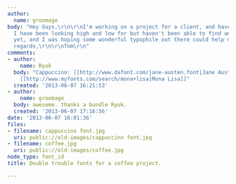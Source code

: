 ```yaml
---
author:
  name: groomage
body: "Hey Guys,\r\n\r\nI'm working on a project for a client, and have two fonts
  I have been looking high and low for but haven't been able to find an exact match
  yet, and I was hoping some wonderful typophile out there could help me.\r\n\r\nKind
  regards,\r\n\r\nTom\r\n"
comments:
- author:
    name: Ryuk
  body: "Cappuccino: [[http://www.dafont.com/jane-austen.font|Jane Austen]]\r\nCOFFEE:
    [[http://www.myfonts.com/search/mona+lisa|Mona Lisa]]"
  created: '2013-06-07 16:21:53'
- author:
    name: groomage
  body: awesome. thanks a bundle Ryuk.
  created: '2013-06-07 17:16:56'
date: '2013-06-07 16:01:36'
files:
- filename: cappuccino font.jpg
  uri: public://old-images/cappuccino font.jpg
- filename: coffee.jpg
  uri: public://old-images/coffee.jpg
node_type: font_id
title: Double trouble fonts for a coffee project.

---
```

